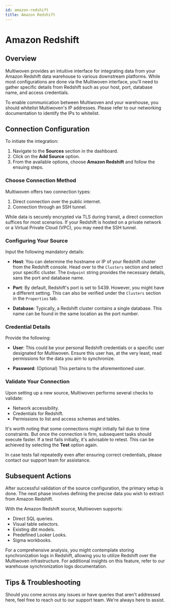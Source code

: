 ```yaml
---
id: amazon-redshift
title: Amazon Redshift
---
```


# Amazon Redshift

## Overview

Multiwoven provides an intuitive interface for integrating data from your Amazon Redshift data warehouse to various downstream platforms. While most configurations are done via the Multiwoven interface, you'll need to gather specific details from Redshift such as your host, port, database name, and access credentials.

To enable communication between Multiwoven and your warehouse, you should whitelist Multiwoven's IP addresses. Please refer to our networking documentation to identify the IPs to whitelist.

## Connection Configuration

To initiate the integration:
1. Navigate to the **Sources** section in the dashboard.
2. Click on the **Add Source** option.
3. From the available options, choose **Amazon Redshift** and follow the ensuing steps.

### Choose Connection Method

Multiwoven offers two connection types:
1. Direct connection over the public internet.
2. Connection through an SSH tunnel.

While data is securely encrypted via TLS during transit, a direct connection suffices for most scenarios. If your Redshift is hosted on a private network or a Virtual Private Cloud (VPC), you may need the SSH tunnel.

### Configuring Your Source

Input the following mandatory details:

- **Host**: You can determine the hostname or IP of your Redshift cluster from the Redshift console. Head over to the `Clusters` section and select your specific cluster. The `Endpoint` string provides the necessary details, sans the port and database name.
  
- **Port**: By default, Redshift's port is set to 5439. However, you might have a different setting. This can also be verified under the `Clusters` section in the `Properties` tab.
  
- **Database**: Typically, a Redshift cluster contains a single database. This name can be found in the same location as the port number.

### Credential Details

Provide the following:

- **User**: This could be your personal Redshift credentials or a specific user designated for Multiwoven. Ensure this user has, at the very least, read permissions for the data you aim to synchronize.
  
- **Password**: (Optional) This pertains to the aforementioned user.

### Validate Your Connection

Upon setting up a new source, Multiwoven performs several checks to validate:

- Network accessibility.
- Credentials for Redshift.
- Permissions to list and access schemas and tables.

It's worth noting that some connections might initially fail due to time constraints. But once the connection is firm, subsequent tasks should execute faster. If a test fails initially, it's advisable to retest. This can be achieved by selecting the **Test** option again.

In case tests fail repeatedly even after ensuring correct credentials, please contact our support team for assistance.

## Subsequent Actions

After successful validation of the source configuration, the primary setup is done. The next phase involves defining the precise data you wish to extract from Amazon Redshift.

With the Amazon Redshift source, Multiwoven supports:

- Direct SQL queries.
- Visual table selectors.
- Existing dbt models.
- Predefined Looker Looks.
- Sigma workbooks.

For a comprehensive analysis, you might contemplate storing synchronization logs in Redshift, allowing you to utilize Redshift over the Multiwoven infrastructure. For additional insights on this feature, refer to our warehouse synchronization logs documentation.

## Tips & Troubleshooting

Should you come across any issues or have queries that aren't addressed here, feel free to reach out to our support team. We're always here to assist.
